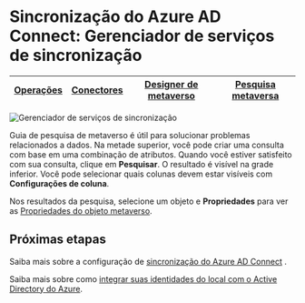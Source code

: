 <properties
    pageTitle="Sincronização do Azure AD Connect: Gerenciador de serviços de sincronização UI | Microsoft Azure"
    description="Entenda a guia pesquisa de metaverso no Gerenciador de serviço de sincronização do Azure AD Connect."
    services="active-directory"
    documentationCenter=""
    authors="andkjell"
    manager="femila"
    editor=""/>

<tags
    ms.service="active-directory"
    ms.workload="identity"
    ms.tgt_pltfrm="na"
    ms.devlang="na"
    ms.topic="article"
    ms.date="09/07/2016"
    ms.author="billmath"/>


# <a name="azure-ad-connect-sync-synchronization-service-manager"></a>Sincronização do Azure AD Connect: Gerenciador de serviços de sincronização

[Operações](active-directory-aadconnectsync-service-manager-ui-operations.md) | [Conectores](active-directory-aadconnectsync-service-manager-ui-connectors.md) | [Designer de metaverso](active-directory-aadconnectsync-service-manager-ui-mvdesigner.md) | [Pesquisa metaversa](active-directory-aadconnectsync-service-manager-ui-mvsearch.md)
--- | --- | --- | ---

![Gerenciador de serviços de sincronização](./media/active-directory-aadconnectsync-service-manager-ui/mvsearch.png)

Guia de pesquisa de metaverso é útil para solucionar problemas relacionados a dados. Na metade superior, você pode criar uma consulta com base em uma combinação de atributos. Quando você estiver satisfeito com sua consulta, clique em **Pesquisar**. O resultado é visível na grade inferior. Você pode selecionar quais colunas devem estar visíveis com **Configurações de coluna**.

Nos resultados da pesquisa, selecione um objeto e **Propriedades** para ver as [Propriedades do objeto metaverso](active-directory-aadconnectsync-service-manager-ui-connectors.md#metaverse-object-properties).

## <a name="next-steps"></a>Próximas etapas
Saiba mais sobre a configuração de [sincronização do Azure AD Connect](active-directory-aadconnectsync-whatis.md) .

Saiba mais sobre como [integrar suas identidades do local com o Active Directory do Azure](active-directory-aadconnect.md).
